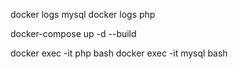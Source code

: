 docker logs mysql
docker logs php

docker-compose up -d --build

docker exec -it php bash
docker exec -it mysql bash
